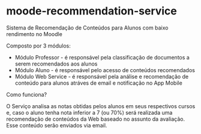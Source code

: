 # moode-recommendation-service
Sistema de Recomendação de Conteúdos para Alunos com baixo rendimento no Moodle

Composto por 3 módulos:
- Módulo Professor - é responsável pela classificação de documentos a serem recomendados aos alunos
- Módulo Aluno - é responsável pelo acesso de conteúdos recomendados
- Módulo Web Service - é responsável pela análise e recomendação de conteúdo para alunos atráves de email e notificação no App Mobile

Como funciona?

O Serviço analisa as notas obtidas pelos alunos em seus respectivos cursos e, caso o aluno tenha nota inferior a 7 (ou 70%) será realizada uma recomendação de conteúdos da Web baseado no assunto da avaliação. Esse conteúdo serão enviados via email.

